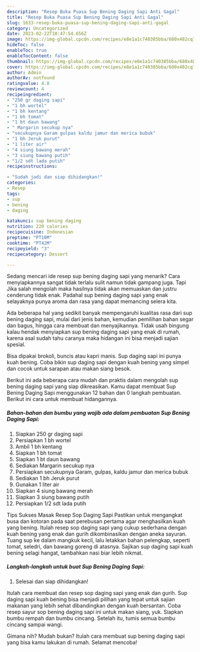 ```yaml
---
description: "Resep Buka Puasa Sup Bening Daging Sapi Anti Gagal"
title: "Resep Buka Puasa Sup Bening Daging Sapi Anti Gagal"
slug: 1633-resep-buka-puasa-sup-bening-daging-sapi-anti-gagal
category: Uncategorized
date: 2023-02-22T10:47:54.656Z
image: https://img-global.cpcdn.com/recipes/e8e1a1c740385bba/680x482cq70/sup-bening-daging-sapi-foto-resep-utama.jpg
hideToc: false
enableToc: true
enableTocContent: false
thumbnail: https://img-global.cpcdn.com/recipes/e8e1a1c740385bba/680x482cq70/sup-bening-daging-sapi-foto-resep-utama.jpg
cover: https://img-global.cpcdn.com/recipes/e8e1a1c740385bba/680x482cq70/sup-bening-daging-sapi-foto-resep-utama.jpg
author: Admin
authorAv: notfound
ratingvalue: 4.8
reviewcount: 4
recipeingredient:
- "250 gr daging sapi"
- "1 bh wortel"
- "1 bh kentang"
- "1 bh tomat"
- "1 bt daun bawang"
- " Margarin secukup nya"
- "secukupnya Garam gulpas kaldu jamur dan merica bubuk"
- "1 bh Jeruk purut"
- "1 liter air"
- "4 siung bawang merah"
- "3 siung bawang putih"
- "1/2 sdt lada putih"
recipeinstructions:

- "Sudah jadi dan siap dihidangkan!"
categories:
- Resep
tags:
- sup
- bening
- daging

katakunci: sup bening daging 
nutrition: 220 calories
recipecuisine: Indonesian
preptime: "PT10M"
cooktime: "PT42M"
recipeyield: "3"
recipecategory: Dessert

---
```



Sedang mencari ide resep sup bening daging sapi yang menarik? Cara menyiapkannya sangat tidak terlalu sulit namun tidak gampang juga. Tapi Jika salah mengolah maka hasilnya tidak akan memuaskan dan justru cenderung tidak enak. Padahal sup bening daging sapi yang enak selayaknya punya aroma dan rasa yang dapat memancing selera kita.


Ada beberapa hal yang sedikit banyak mempengaruhi kualitas rasa dari sup bening daging sapi, mulai dari jenis bahan, kemudian pemilihan bahan segar dan bagus, hingga cara membuat dan menyajikannya. Tidak usah bingung kalau hendak menyiapkan sup bening daging sapi yang enak di rumah, karena asal sudah tahu caranya maka hidangan ini bisa menjadi sajian spesial.

Bisa dipakai brokoli, buncis atau kapri manis. Sup daging sapi ini punya kuah bening. Coba bikin sup daging sapi dengan kuah bening yang simpel dan cocok untuk sarapan atau makan siang besok.


Berikut ini ada beberapa cara mudah dan praktis dalam mengolah sup bening daging sapi yang siap dikreasikan. Kamu dapat membuat Sup Bening Daging Sapi menggunakan 12 bahan dan 0 langkah pembuatan. Berikut ini cara untuk membuat hidangannya.

<!--inarticleads1-->

##### Bahan-bahan dan bumbu yang wajib ada dalam pembuatan Sup Bening Daging Sapi:

1. Siapkan 250 gr daging sapi
1. Persiapkan 1 bh wortel
1. Ambil 1 bh kentang
1. Siapkan 1 bh tomat
1. Siapkan 1 bt daun bawang
1. Sediakan  Margarin secukup nya
1. Persiapkan secukupnya Garam, gulpas, kaldu jamur dan merica bubuk
1. Sediakan 1 bh Jeruk purut
1. Gunakan 1 liter air
1. Siapkan 4 siung bawang merah
1. Siapkan 3 siung bawang putih
1. Persiapkan 1/2 sdt lada putih


Tips Sukses Masak Resep Sop Daging Sapi Pastikan untuk mengangkat busa dan kotoran pada saat perebusan pertama agar menghasilkan kuah yang bening. Itulah resep sop daging sapi yang cukup sederhana dengan kuah bening yang enak dan gurih dikombinasikan dengan aneka sayuran. Tuang sup ke dalam mangkuk kecil, lalu letakkan bahan pelengkap, seperti tomat, seledri, dan bawang goreng di atasnya. Sajikan sup daging sapi kuah bening selagi hangat, tambahkan nasi biar lebih nikmat. 

<!--inarticleads2-->

##### Langkah-langkah untuk buat Sup Bening Daging Sapi:


1. Selesai dan siap dihidangkan!

Itulah cara membuat dan resep sop daging sapi yang enak dan gurih. Sup daging sapi kuah bening bisa menjadi pilihan yang tepat untuk sajian makanan yang lebih sehat dibandingkan dengan kuah bersantan. Coba resep sayur sop bening daging sapi ini untuk makan siang, yuk. Siapkan bumbu rempah dan bumbu cincang. Setelah itu, tumis semua bumbu cincang sampai wangi. 

Gimana nih? Mudah bukan? Itulah cara membuat sup bening daging sapi yang bisa kamu lakukan di rumah. Selamat mencoba!
